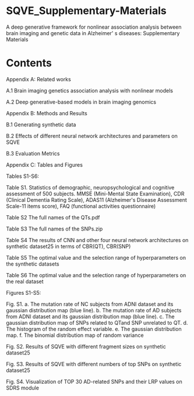 # SQVE_Supplementary-Materials
A deep generative framework for nonlinear association analysis between brain imaging and genetic data in Alzheimer' s diseases: Supplementary Materials

# Contents
Appendix A: Related works

A.1 Brain imaging genetics association analysis with nonlinear models

A.2 Deep generative-based models in brain imaging genomics

Appendix B: Methods and Results

B.1 Generating synthetic data

B.2 Effects of different neural network architectures and parameters on SQVE

B.3 Evaluation Metrics

Appendix C: Tables and Figures

Tables S1-S6:

Table S1. Statistics of demographic, neuropsychological and cognitive assessment of 500 subjects. MMSE (Mini-Mental State Examination), CDR (Clinical Dementia Rating Scale), ADAS11 (Alzheimer's Disease Assessment Scale-11 items score), FAQ (functional activities questionnaire)

Table S2 The full names of the QTs.pdf

Table S3 The full names of the SNPs.zip

Table S4 The results of CNN and other four neural network architectures on synthetic dataset25 in terms of CBR(QT), CBR(SNP)

Table S5 The optimal value and the selection range of hyperparameters on the synthetic datasets

Table S6 The optimal value and the selection range of hyperparameters on the real dataset

Figures S1-S5:

Fig. S1. a. The mutation rate  of NC subjects from ADNI dataset and its gaussian distribution map (blue line). b. The mutation rate  of AD subjects from ADNI dataset and its gaussian distribution map (blue line). c. The gaussian distribution map of SNPs related to QTand SNP unrelated to QT. d. The histogram of the random effect variable. e. The gaussian distribution map. f. The binomial distribution map of random variance

Fig. S2. Results of SQVE with different fragment sizes on synthetic dataset25

Fig. S3. Results of SQVE with different numbers of top SNPs on synthetic dataset25

Fig. S4. Visualization of TOP 30 AD-related SNPs and their LRP values on SDRS module
